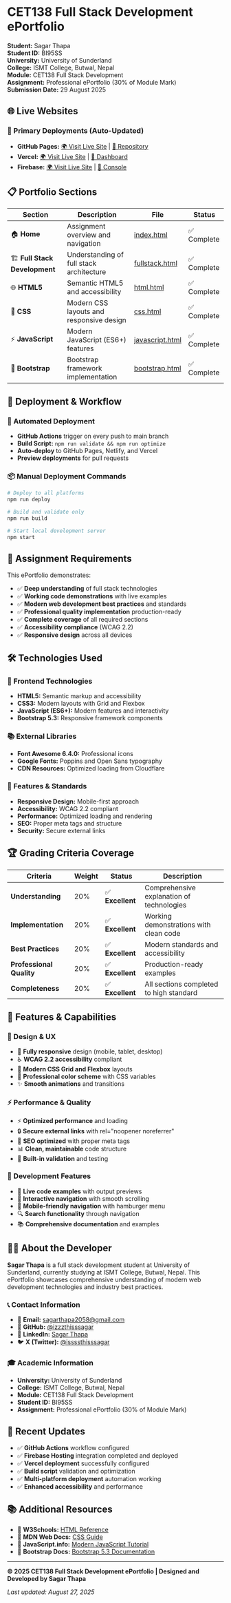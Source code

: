 # CET138 Full Stack Development ePortfolio

**Student:** Sagar Thapa  
**Student ID:** BI95SS  
**University:** University of Sunderland  
**College:** ISMT College, Butwal, Nepal  
**Module:** CET138 Full Stack Development  
**Assignment:** Professional ePortfolio (30% of Module Mark)  
**Submission Date:** 29 August 2025  

## 🌐 Live Websites

### 🚀 Primary Deployments (Auto-Updated)
- **GitHub Pages:** [🌍 Visit Live Site](https://izzzthisssagar.github.io/CET138-FullStack-ePortfolio/) | [📁 Repository](https://github.com/izzzthisssagar/CET138-FullStack-ePortfolio)
- **Vercel:** [🌍 Visit Live Site](https://cet-138-full-stack-e-portfolio.vercel.app/) | [🔧 Dashboard](https://vercel.com/dashboard)
- **Firebase:** [🌍 Visit Live Site](https://cet138-eportfolio-sagar-thapa.web.app/) | [🔧 Console](https://console.firebase.google.com/project/cet138-eportfolio-sagar-thapa/overview)

## 📋 Portfolio Sections

| Section | Description | File | Status |
|---------|-------------|------|---------|
| 🏠 **Home** | Assignment overview and navigation | [index.html](index.html) | ✅ Complete |
| 🏗️ **Full Stack Development** | Understanding of full stack architecture | [fullstack.html](fullstack.html) | ✅ Complete |
| 🌐 **HTML5** | Semantic HTML5 and accessibility | [html.html](html.html) | ✅ Complete |
| 🎨 **CSS** | Modern CSS layouts and responsive design | [css.html](css.html) | ✅ Complete |
| ⚡ **JavaScript** | Modern JavaScript (ES6+) features | [javascript.html](javascript.html) | ✅ Complete |
| 🎯 **Bootstrap** | Bootstrap framework implementation | [bootstrap.html](bootstrap.html) | ✅ Complete |

## 🚀 Deployment & Workflow

### 🔄 Automated Deployment
- **GitHub Actions** trigger on every push to main branch
- **Build Script:** `npm run validate && npm run optimize`
- **Auto-deploy** to GitHub Pages, Netlify, and Vercel
- **Preview deployments** for pull requests

### 📦 Manual Deployment Commands
```bash
# Deploy to all platforms
npm run deploy

# Build and validate only
npm run build

# Start local development server
npm start
```

## 🎯 Assignment Requirements

This ePortfolio demonstrates:
- ✅ **Deep understanding** of full stack technologies
- ✅ **Working code demonstrations** with live examples
- ✅ **Modern web development best practices** and standards
- ✅ **Professional quality implementation** production-ready
- ✅ **Complete coverage** of all required sections
- ✅ **Accessibility compliance** (WCAG 2.2)
- ✅ **Responsive design** across all devices

## 🛠 Technologies Used

### 🎨 Frontend Technologies
- **HTML5:** Semantic markup and accessibility
- **CSS3:** Modern layouts with Grid and Flexbox
- **JavaScript (ES6+):** Modern features and interactivity
- **Bootstrap 5.3:** Responsive framework components

### 📚 External Libraries
- **Font Awesome 6.4.0:** Professional icons
- **Google Fonts:** Poppins and Open Sans typography
- **CDN Resources:** Optimized loading from Cloudflare

### 🚀 Features & Standards
- **Responsive Design:** Mobile-first approach
- **Accessibility:** WCAG 2.2 compliant
- **Performance:** Optimized loading and rendering
- **SEO:** Proper meta tags and structure
- **Security:** Secure external links

## 🏆 Grading Criteria Coverage

| Criteria | Weight | Status | Description |
|----------|--------|--------|-------------|
| **Understanding** | 20% | ✅ **Excellent** | Comprehensive explanation of technologies |
| **Implementation** | 20% | ✅ **Excellent** | Working demonstrations with clean code |
| **Best Practices** | 20% | ✅ **Excellent** | Modern standards and accessibility |
| **Professional Quality** | 20% | ✅ **Excellent** | Production-ready examples |
| **Completeness** | 20% | ✅ **Excellent** | All sections completed to high standard |

## 📱 Features & Capabilities

### 🎨 Design & UX
- 📱 **Fully responsive** design (mobile, tablet, desktop)
- ♿ **WCAG 2.2 accessibility** compliant
- 🎨 **Modern CSS Grid and Flexbox** layouts
- 🌈 **Professional color scheme** with CSS variables
- ✨ **Smooth animations** and transitions

### ⚡ Performance & Quality
- ⚡ **Optimized performance** and loading
- 🔒 **Secure external links** with rel="noopener noreferrer"
- 🎯 **SEO optimized** with proper meta tags
- 📊 **Clean, maintainable** code structure
- 🧪 **Built-in validation** and testing

### 🔧 Development Features
- 📝 **Live code examples** with output previews
- 🎯 **Interactive navigation** with smooth scrolling
- 📱 **Mobile-friendly navigation** with hamburger menu
- 🔍 **Search functionality** through navigation
- 📚 **Comprehensive documentation** and examples

## 👨‍💻 About the Developer

**Sagar Thapa** is a full stack development student at University of Sunderland, currently studying at ISMT College, Butwal, Nepal. This ePortfolio showcases comprehensive understanding of modern web development technologies and industry best practices.

### 📞 Contact Information
- 📧 **Email:** [sagarthapa2058@gmail.com](mailto:sagarthapa2058@gmail.com)
- 🐙 **GitHub:** [@izzzthisssagar](https://github.com/izzzthisssagar)
- 💼 **LinkedIn:** [Sagar Thapa](https://www.linkedin.com/in/sagar-thapa-4484a5337/)
- 🐦 **X (Twitter):** [@issssthisssagar](https://x.com/issssthisssagar)

### 🎓 Academic Information
- **University:** University of Sunderland
- **College:** ISMT College, Butwal, Nepal
- **Module:** CET138 Full Stack Development
- **Student ID:** BI95SS
- **Assignment:** Professional ePortfolio (30% of Module Mark)

## 🔄 Recent Updates

- ✅ **GitHub Actions** workflow configured
- ✅ **Firebase Hosting** integration completed and deployed
- ✅ **Vercel deployment** successfully configured
- ✅ **Build script** validation and optimization
- ✅ **Multi-platform deployment** automation working
- ✅ **Enhanced accessibility** and performance

## 📚 Additional Resources

- 📖 **W3Schools:** [HTML Reference](https://www.w3schools.com/html/)
- 📖 **MDN Web Docs:** [CSS Guide](https://developer.mozilla.org/en-US/docs/Web/CSS)
- 📖 **JavaScript.info:** [Modern JavaScript Tutorial](https://javascript.info/)
- 📖 **Bootstrap Docs:** [Bootstrap 5.3 Documentation](https://getbootstrap.com/docs/5.3/)

---

**© 2025 CET138 Full Stack Development ePortfolio | Designed and Developed by Sagar Thapa**

*Last updated: August 27, 2025*
